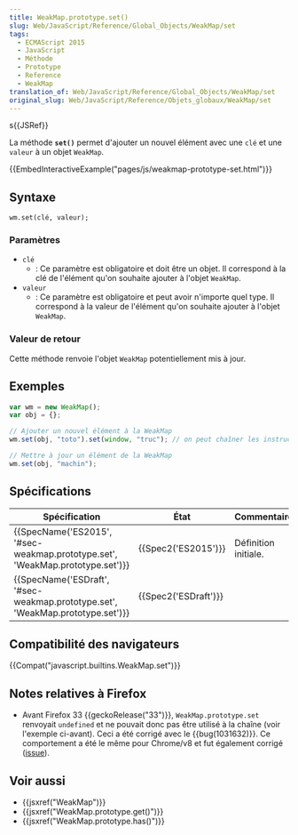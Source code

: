 ```yaml
---
title: WeakMap.prototype.set()
slug: Web/JavaScript/Reference/Global_Objects/WeakMap/set
tags:
  - ECMAScript 2015
  - JavaScript
  - Méthode
  - Prototype
  - Reference
  - WeakMap
translation_of: Web/JavaScript/Reference/Global_Objects/WeakMap/set
original_slug: Web/JavaScript/Reference/Objets_globaux/WeakMap/set
---
```

s{{JSRef}}

La méthode **`set()`** permet d'ajouter un nouvel élément avec une `clé` et une `valeur` à un objet `WeakMap`.

{{EmbedInteractiveExample("pages/js/weakmap-prototype-set.html")}}

## Syntaxe

    wm.set(clé, valeur);

### Paramètres

- `clé`
  - : Ce paramètre est obligatoire et doit être un objet. Il correspond à la clé de l'élément qu'on souhaite ajouter à l'objet `WeakMap`.
- `valeur`
  - : Ce paramètre est obligatoire et peut avoir n'importe quel type. Il correspond à la valeur de l'élément qu'on souhaite ajouter à l'objet `WeakMap`.

### Valeur de retour

Cette méthode renvoie l'objet `WeakMap` potentiellement mis à jour.

## Exemples

```js
var wm = new WeakMap();
var obj = {};

// Ajouter un nouvel élément à la WeakMap
wm.set(obj, "toto").set(window, "truc"); // on peut chaîner les instructions

// Mettre à jour un élément de la WeakMap
wm.set(obj, "machin");
```

## Spécifications

| Spécification                                                                                            | État                         | Commentaires         |
| -------------------------------------------------------------------------------------------------------- | ---------------------------- | -------------------- |
| {{SpecName('ES2015', '#sec-weakmap.prototype.set', 'WeakMap.prototype.set')}} | {{Spec2('ES2015')}}     | Définition initiale. |
| {{SpecName('ESDraft', '#sec-weakmap.prototype.set', 'WeakMap.prototype.set')}} | {{Spec2('ESDraft')}} |                      |

## Compatibilité des navigateurs

{{Compat("javascript.builtins.WeakMap.set")}}

## Notes relatives à Firefox

- Avant Firefox 33 {{geckoRelease("33")}}, `WeakMap.prototype.set` renvoyait `undefined` et ne pouvait donc pas être utilisé à la chaîne (voir l'exemple ci-avant). Ceci a été corrigé avec le {{bug(1031632)}}. Ce comportement a été le même pour Chrome/v8 et fut également corrigé ([issue](https://code.google.com/p/v8/issues/detail?id=3410)).

## Voir aussi

- {{jsxref("WeakMap")}}
- {{jsxref("WeakMap.prototype.get()")}}
- {{jsxref("WeakMap.prototype.has()")}}
